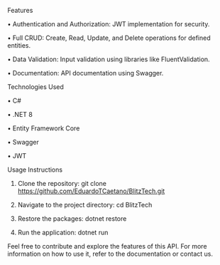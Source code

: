 Features

•	Authentication and Authorization: JWT implementation for security.

•	Full CRUD: Create, Read, Update, and Delete operations for defined entities.

•	Data Validation: Input validation using libraries like FluentValidation.

•	Documentation: API documentation using Swagger.

Technologies Used

•	C#

•	.NET 8

•	Entity Framework Core

•	Swagger

•	JWT

Usage Instructions

1.	Clone the repository: git clone https://github.com/EduardoTCaetano/BlitzTech.git
   
3.	Navigate to the project directory: cd BlitzTech
   
5.	Restore the packages: dotnet restore
   
7.	Run the application: dotnet run
   
Feel free to contribute and explore the features of this API. For more information on how to use it, refer to the documentation or contact us.
